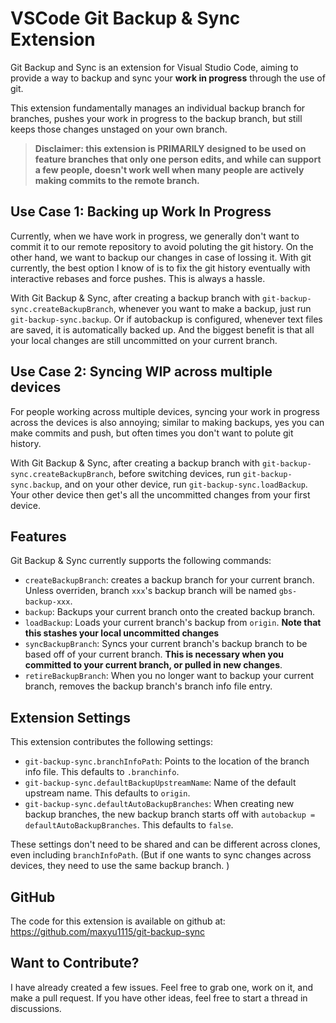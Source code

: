 # VSCode Git Backup & Sync Extension

Git Backup and Sync is an extension for Visual Studio Code, aiming to provide a way to backup and sync your **work in progress** through the use of git.

This extension fundamentally manages an individual backup branch for branches, pushes your work in progress to the backup branch, but still keeps those changes unstaged on your own branch.

> **Disclaimer: this extension is PRIMARILY designed to be used on feature branches that only one person edits, and while can support a few people, doesn't work well when many people are actively making commits to the remote branch.**

## Use Case 1: Backing up Work In Progress

Currently, when we have work in progress, we generally don't want to commit it to our remote repository to avoid poluting the git history. On the other hand, we want to backup our changes in case of lossing it. With git currently, the best option I know of is to fix the git history eventually with interactive rebases and force pushes. This is always a hassle.

With Git Backup & Sync, after creating a backup branch with `git-backup-sync.createBackupBranch`, whenever you want to make a backup, just run `git-backup-sync.backup`. Or if autobackup is configured, whenever text files are saved, it is automatically backed up. And the biggest benefit is that all your local changes are still uncommitted on your current branch.

## Use Case 2: Syncing WIP across multiple devices

For people working across multiple devices, syncing your work in progress across the devices is also annoying; similar to making backups, yes you can make commits and push, but often times you don't want to polute git history.

With Git Backup & Sync, after creating a backup branch with `git-backup-sync.createBackupBranch`, before switching devices, run `git-backup-sync.backup`, and on your other device, run `git-backup-sync.loadBackup`. Your other device then get's all the uncommitted changes from your first device.

## Features

Git Backup & Sync currently supports the following commands:
- `createBackupBranch`: creates a backup branch for your current branch. Unless overriden, branch `xxx`'s backup branch will be named `gbs-backup-xxx`.
- `backup`: Backups your current branch onto the created backup branch.
- `loadBackup`: Loads your current branch's backup from `origin`. **Note that this stashes your local uncommitted changes**
- `syncBackupBranch`: Syncs your current branch's backup branch to be based off of your current branch. **This is necessary when you committed to your current branch, or pulled in new changes**.
- `retireBackupBranch`: When you no longer want to backup your current branch, removes the backup branch's branch info file entry.

## Extension Settings
This extension contributes the following settings:

* `git-backup-sync.branchInfoPath`: Points to the location of the branch info file. This defaults to `.branchinfo`.
* `git-backup-sync.defaultBackupUpstreamName`: Name of the default upstream name. This defaults to `origin`.
* `git-backup-sync.defaultAutoBackupBranches`: When creating new backup branches, the new backup branch starts off with `autobackup = defaultAutoBackupBranches`. This defaults to `false`.

These settings don't need to be shared and can be different across clones, even including `branchInfoPath`. (But if one wants to sync changes across devices, they need to use the same backup branch. )

## GitHub
The code for this extension is available on github at: https://github.com/maxyu1115/git-backup-sync


## Want to Contribute?
I have already created a few issues. Feel free to grab one, work on it, and make a pull request. If you have other ideas, feel free to start a thread in discussions.